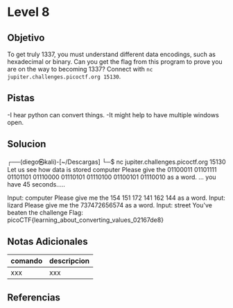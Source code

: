# Level 8
## Objetivo
To get truly 1337, you must understand different data encodings, such as hexadecimal or binary. Can you get the flag from this program to prove you are on the way to becoming 1337? Connect with `nc jupiter.challenges.picoctf.org 15130`.
## Pistas
-I hear python can convert things.
-It might help to have multiple windows open.
## Solucion
┌──(diego㉿kali)-[~/Descargas]
└─$ nc jupiter.challenges.picoctf.org 15130
Let us see how data is stored
computer
Please give the 01100011 01101111 01101101 01110000 01110101 01110100 01100101 01110010 as a word.
...
you have 45 seconds.....

Input:
computer
Please give me the  154 151 172 141 162 144 as a word.
Input:
lizard
Please give me the 737472656574 as a word.
Input:
street
You've beaten the challenge
Flag: picoCTF{learning_about_converting_values_02167de8}

## Notas Adicionales
|comando|descripcion|
|-------|-----------|
|xxx|xxx|
## Referencias